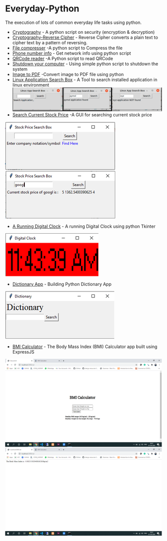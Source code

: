 # Everyday-Python
The execution of lots of common everyday life tasks using python.


- [Cryptography](https://github.com/vpdesai2020/Everyday-Python/blob/master/Cryptography/encrypt_your_msg.py)  - A python script on security (encryption & decryption)
- [Cryptography-Reverse Cipher](https://github.com/vpdesai2020/Everyday-Python/blob/master/Cryptography/cipher/cipher.py)  - Reverse Cipher converts a plain text to cipher text by a pattern of reversing.
- [File compresser](https://github.com/vpdesai2020/Everyday-Python/blob/master/File%20compress/file_compresser.py)  -A python script to Compress the file
- [Phone number info](https://github.com/vpdesai2020/Everyday-Python/blob/master/Phone%20number%20info/run.py)  - Get network info using python script
- [QRCode reader](https://github.com/vpdesai2020/Everyday-Python/blob/master/QR%20Code%20reader/QRCode_reader.py)  -A Python script to read QRCode
- [Shutdown your computer](https://github.com/vpdesai2020/Everyday-Python/blob/master/Shutdown%20the%20system/shutdown_the_system.py)  - Using simple python script to shutdown the system
- [Image to PDF](https://github.com/vpdesai2020/Everyday-Python/blob/master/Image_to_PDF/Image_to_PDF.py) -Convert image to PDF file using python
- [Linux Application Search Box](https://github.com/vpdesai2020/Everyday-Python/blob/master/Linux%20app%20search/search_app.py) - A Tool to search installed application in linux environment ![img](https://github.com/vpdesai2020/Everyday-Python/blob/master/Linux%20app%20search/ss_LTB.png)
- [Search Current Stock Price](https://github.com/vpdesai2020/Everyday-Python/blob/master/Search%20stock%20price/stock_price_search.py) -A GUI for searching current stock price

![](https://github.com/vpdesai2020/Everyday-Python/blob/master/Search%20stock%20price/stock_price%20(1).png) ![](https://github.com/vpdesai2020/Everyday-Python/blob/master/Search%20stock%20price/stock_price%20(2).png)

- [A Running Digital Clock](https://github.com/vpdesai2020/Everyday-Python/blob/master/Digital_Clock/run.py) - A running Digital Clock using python Tkinter

![](https://github.com/vpdesai2020/Everyday-Python/blob/master/Digital_Clock/dig_clock.png)

- [Dictionary App](https://github.com/vpdesai2020/Everyday-Python/blob/master/Dictionary/Dictionary_App.py) - Building Python Dictionary App

![](https://github.com/vpdesai2020/Everyday-Python/blob/master/Dictionary/Dic_ss.png)

- [BMI Calculator](https://github.com/vpdesai2020/Everyday-Python/tree/master/BMI_Calculator) - The Body Mass Index (BMI) Calculator app built using ExpressJS

![](https://github.com/vpdesai2020/Everyday-Python/blob/master/BMI_Calculator/BMI%20(2).png) ![](https://github.com/vpdesai2020/Everyday-Python/blob/master/BMI_Calculator/BMI%20(1).png)
